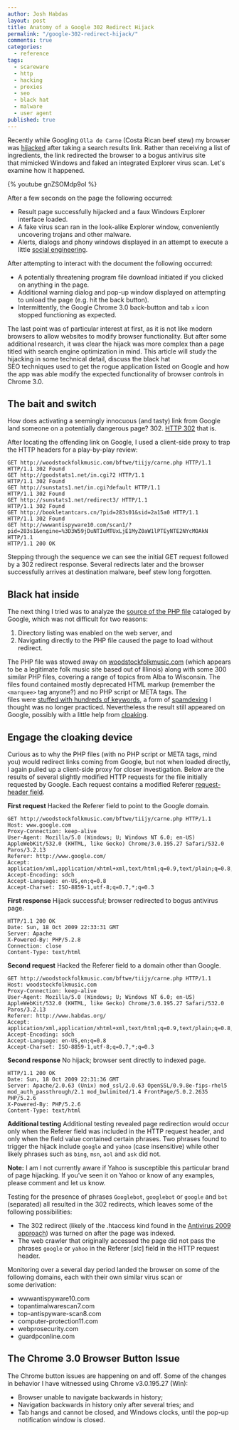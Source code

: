 ```yaml
---
author: Josh Habdas
layout: post
title: Anatomy of a Google 302 Redirect Hijack
permalink: "/google-302-redirect-hijack/"
comments: true
categories:
  - reference
tags:
  - scareware
  - http
  - hacking
  - proxies
  - seo
  - black hat
  - malware
  - user agent
published: true
---
```


Recently while Googling `Olla de Carne` (Costa Rican beef stew) my browser was [hijacked][1] after taking a search results link. Rather than receiving a list of ingredients, the link redirected the browser to a bogus antivirus site that mimicked Windows and faked an integrated Explorer virus scan. Let's examine how it happened.

<!--more-->

{% youtube gnZSOMdp9oI %}

After a few seconds on the page the following occurred:

*   Result page successfully hijacked and a faux Windows Explorer interface loaded.
*   A fake virus scan ran in the look-alike Explorer window, conveniently uncovering trojans and other malware.
*   Alerts, dialogs and phony windows displayed in an attempt to execute a little [social engineering][2].

After attempting to interact with the document the following occurred:

*   A potentially threatening program file download initiated if you clicked on anything in the page.
*   Additional warning dialog and pop-up window displayed on attempting to unload the page (e.g. hit the back button).
*   Intermittently, the Google Chrome 3.0 back-button and tab `x` icon stopped functioning as expected.

The last point was of particular interest at first, as it is not like modern browsers to allow websites to modify browser functionality. But after some additional research, it was clear the hijack was more complex than a page titled with search engine optimization in mind. This article will study the hijacking in some technical detail, discuss the black hat SEO techniques used to get the rogue application listed on Google and how the app was able modify the expected functionality of browser controls in Chrome 3.0.

## The bait and switch

How does activating a seemingly innocuous (and tasty) link from Google land someone on a potentially dangerous page? 302. [HTTP 302][3] that is.

After locating the offending link on Google, I used a client-side proxy to trap the HTTP headers for a play-by-play review:

    GET http://woodstockfolkmusic.com/bftwe/tiijy/carne.php HTTP/1.1
    HTTP/1.1 302 Found
    GET http://goodstats1.net/in.cgi?2 HTTP/1.1
    HTTP/1.1 302 Found
    GET http://sunstats1.net/in.cgi?default HTTP/1.1
    HTTP/1.1 302 Found
    GET http://sunstats1.net/redirect3/ HTTP/1.1
    HTTP/1.1 302 Found
    GET http://bookletantcars.cn/?pid=283s01&sid=2a15a0 HTTP/1.1
    HTTP/1.1 302 Found
    GET http://wwwantispyware10.com/scan1/?pid=283s1&engine=%3D3W59jDuNTIuMTUxLjE1MyZ0aW1lPTEyNTE2NYcMOAkN HTTP/1.1
    HTTP/1.1 200 OK

Stepping through the sequence we can see the initial GET request followed by a 302 redirect response. Several redirects later and the browser successfully arrives at destination malware, beef stew long forgotten.

## Black hat inside

The next thing I tried was to analyze the [source of the PHP file][4] cataloged by Google, which was not difficult for two reasons:

1.  Directory listing was enabled on the web server, and
2.  Navigating directly to the PHP file caused the page to load without redirect.

The PHP file was stowed away on [woodstockfolkmusic.com][5] (which appears to be a legitimate folk music site based out of Illinois) along with some 300 similar PHP files, covering a range of topics from Alba to Wisconsin. The files found contained mostly deprecated HTML markup (remember the `<marquee>` tag anyone?) and no PHP script or META tags. The files were [stuffed with hundreds of keywords][6], a form of [spamdexing][7] I thought was no longer practiced. Nevertheless the result still appeared on Google, possibly with a little help from [cloaking][8].

## Engage the cloaking device

Curious as to why the PHP files (with no PHP script or META tags, mind you) would redirect links coming from Google, but not when loaded directly, I again pulled up a client-side proxy for closer investigation. Below are the results of several slightly modified HTTP requests for the file initially requested by Google. Each request contains a modified Referer [request-header field][9].

**First request**
Hacked the Referer field to point to the Google domain.

    GET http://woodstockfolkmusic.com/bftwe/tiijy/carne.php HTTP/1.1
    Host: www.google.com
    Proxy-Connection: keep-alive
    User-Agent: Mozilla/5.0 (Windows; U; Windows NT 6.0; en-US) AppleWebKit/532.0 (KHTML, like Gecko) Chrome/3.0.195.27 Safari/532.0 Paros/3.2.13
    Referer: http://www.google.com/
    Accept: application/xml,application/xhtml+xml,text/html;q=0.9,text/plain;q=0.8,image/png,*/*;q=0.5
    Accept-Encoding: sdch
    Accept-Language: en-US,en;q=0.8
    Accept-Charset: ISO-8859-1,utf-8;q=0.7,*;q=0.3

**First response**
Hijack successful; browser redirected to bogus antivirus page.

    HTTP/1.1 200 OK
    Date: Sun, 18 Oct 2009 22:33:31 GMT
    Server: Apache
    X-Powered-By: PHP/5.2.8
    Connection: close
    Content-Type: text/html

**Second request**
Hacked the Referer field to a domain other than Google.

    GET http://woodstockfolkmusic.com/bftwe/tiijy/carne.php HTTP/1.1
    Host: woodstockfolkmusic.com
    Proxy-Connection: keep-alive
    User-Agent: Mozilla/5.0 (Windows; U; Windows NT 6.0; en-US) AppleWebKit/532.0 (KHTML, like Gecko) Chrome/3.0.195.27 Safari/532.0 Paros/3.2.13
    Referer: http://www.habdas.org/
    Accept: application/xml,application/xhtml+xml,text/html;q=0.9,text/plain;q=0.8,image/png,*/*;q=0.5
    Accept-Encoding: sdch
    Accept-Language: en-US,en;q=0.8
    Accept-Charset: ISO-8859-1,utf-8;q=0.7,*;q=0.3

**Second response**
No hijack; browser sent directly to indexed page.

    HTTP/1.1 200 OK
    Date: Sun, 18 Oct 2009 22:31:36 GMT
    Server: Apache/2.0.63 (Unix) mod_ssl/2.0.63 OpenSSL/0.9.8e-fips-rhel5 mod_auth_passthrough/2.1 mod_bwlimited/1.4 FrontPage/5.0.2.2635 PHP/5.2.6
    X-Powered-By: PHP/5.2.6
    Content-Type: text/html

**Additional testing**
Additional testing revealed page redirection would occur only when the Referer field was included in the HTTP request header, and only when the field value contained certain phrases. Two phrases found to trigger the hijack include `google` and `yahoo` (case insensitive) while other likely phrases such as `bing`, `msn`, `aol` and `ask` did not.

**Note:** I am I not currently aware if Yahoo is susceptible this particular brand of page hijacking. If you've seen it on Yahoo or know of any examples, please comment and let us know.

Testing for the presence of phrases `Googlebot`, `googlebot` or `google` and `bot` (separated) all resulted in the 302 redirects, which leaves some of the following possibilities:

*   The 302 redirect (likely of the .htaccess kind found in the [Antivirus 2009 approach][10]) was turned on after the page was indexed.
*   The web crawler that originally accessed the page did not pass the phrases `google` or `yahoo` in the Referer [*sic*] field in the HTTP request header.

Monitoring over a several day period landed the browser on some of the following domains, each with their own similar virus scan or some derivation:

*   wwwantispyware10.com
*   topantimalwarescan7.com
*   top-antispyware-scan8.com
*   computer-protection11.com
*   webprosecurity.com
*   guardpconline.com

## The Chrome 3.0 Browser Button Issue

The Chrome button issues are happening on and off. Some of the changes in behavior I have witnessed using Chrome v3.0.195.27 (Win):

*   Browser unable to navigate backwards in history;
*   Navigation backwards in history only after several tries; and
*   Tab hangs and cannot be closed, and Windows clocks, until the pop-up notification window is closed.

 [1]: http://en.wikipedia.org/wiki/Page_hijacking
 [2]: http://en.wikipedia.org/wiki/Social_engineering_(security)
 [3]: http://en.wikipedia.org/wiki/HTTP_302
 [4]: ../assets/carne.php
 [5]: http://woodstockfolkmusic.com/
 [6]: http://en.wikipedia.org/wiki/Keyword_stuffing
 [7]: http://en.wikipedia.org/wiki/Spamdexing
 [8]: http://en.wikipedia.org/wiki/Cloaking
 [9]: http://www.w3.org/Protocols/rfc2616/rfc2616-sec14.html
 [10]: http://blog.javacoolsoftware.com/2008/12/anti-virus-2009-search-engine-redirect-hacks/
